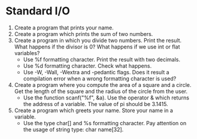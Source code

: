 # Standard I/O
1. Create a program that prints your name.
2. Create a program which prints the sum of two numbers.
3. Create a program in which you divide two numbers. Print the result. What happens if the divisor is 0? What happens if we use int or flat variables?
    - Use %f formatting character. Print the result with two decimals.
    - Use %d formatting character. Check what happens.
    - Use -W, -Wall, -Wextra and -pedantic flags. Does it result a compilation error when a wrong formatting character is used?
4. Create a program where you compute the area of a square and a circle. Get the length of the square and the radius of the circle from the user.
    - Use the function scanf("%f", &a). Use the operator & which returns the address of a variable. The value of pi should be 3.1415.
5. Create a program which greets your name. Store your name in a variable.
    - Use the type char[] and %s formatting character. Pay attention on the usage of string type: char name[32].
